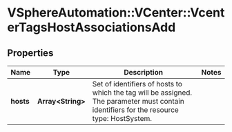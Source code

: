 # VSphereAutomation::VCenter::VcenterTagsHostAssociationsAdd

## Properties
Name | Type | Description | Notes
------------ | ------------- | ------------- | -------------
**hosts** | **Array&lt;String&gt;** | Set of identifiers of hosts to which the tag will be assigned. The parameter must contain identifiers for the resource type: HostSystem. | 


